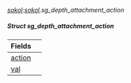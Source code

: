 _[sokol](../../modules/sokol/sokol-module.md):[sokol](../../modules/sokol/sokol-module.md).sg\_depth\_attachment\_action_
##### Struct sg\_depth\_attachment\_action

| Fields | |
|:---|:---|
| [action](sokol-sg_depth_attachment_action-action.md) |  |
| [val](sokol-sg_depth_attachment_action-val.md) |  |
